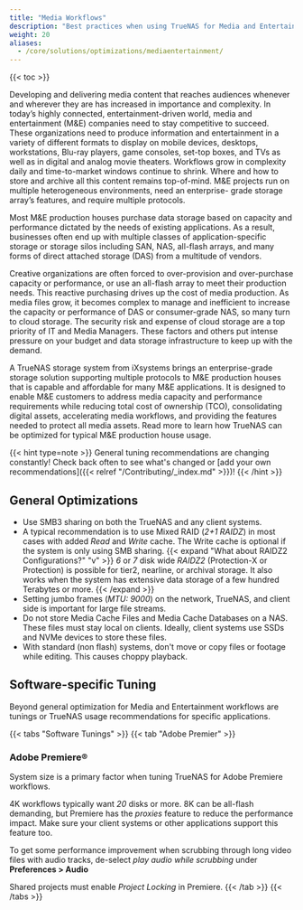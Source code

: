 ```yaml
---
title: "Media Workflows"
description: "Best practices when using TrueNAS for Media and Entertainment workflows."
weight: 20
aliases:
  - /core/solutions/optimizations/mediaentertainment/
---
```


{{< toc >}}

Developing and delivering media content that reaches audiences whenever and wherever they are has increased in importance and complexity.
In today’s highly connected, entertainment-driven world, media and entertainment (M&E) companies need to stay competitive to succeed.
These organizations need to produce information and entertainment in a variety of different formats to display on mobile devices, desktops, workstations, Blu-ray players, game consoles, set-top boxes, and TVs as well as in digital and analog movie theaters.
Workflows grow in complexity daily and time-to-market windows continue to shrink.
Where and how to store and archive all this content remains top-of-mind. M&E projects run on multiple heterogeneous environments, need an enterprise- grade storage array’s features, and require multiple protocols.

Most M&E production houses purchase data storage based on capacity and performance dictated by the needs of existing applications.
As a result, businesses often end up with multiple classes of application-specific storage or storage silos including SAN, NAS, all-flash arrays, and many forms of direct attached storage (DAS) from a multitude of vendors.

Creative organizations are often forced to over-provision and over-purchase capacity or performance, or use an all-flash array to meet their production needs. This reactive purchasing drives up the cost of media production.
As media files grow, it becomes complex to manage and inefficient to increase the capacity or performance of DAS or consumer-grade NAS, so many turn to cloud storage.
The security risk and expense of cloud storage are a top priority of IT and Media Managers.
These factors and others put intense pressure on your budget and data storage infrastructure to keep up with the demand.

A TrueNAS storage system from iXsystems brings an enterprise-grade storage solution supporting multiple protocols to M&E production houses that is capable and affordable for many M&E applications.
It is designed to enable M&E customers to address media capacity and performance requirements while reducing total cost of ownership (TCO), consolidating digital assets, accelerating media workflows, and providing the features needed to protect all media assets.
Read more to learn how TrueNAS can be optimized for typical M&E production house usage.

{{< hint type=note >}}
General tuning recommendations are changing constantly!
Check back often to see what's changed or [add your own recommendations]({{< relref "/Contributing/_index.md" >}})!
{{< /hint >}}

## General Optimizations

* Use SMB3 sharing on both the TrueNAS and any client systems.
* A typical recommendation is to use Mixed RAID (*2+1 RAIDZ*) in most cases with added *Read* and *Write* cache.
  The Write cache is optional if the system is only using SMB sharing.
  {{< expand "What about RAIDZ2 Configurations?" "v" >}}
  *6* or *7* disk wide *RAIDZ2* (Protection-X or Protection) is possible for tier2, nearline, or archival storage. It also works when the system has extensive data storage of a few hundred Terabytes or more.
  {{< /expand >}}
* Setting jumbo frames (*MTU: 9000*) on the network, TrueNAS, and client side is important for large file streams.
* Do not store Media Cache Files and Media Cache Databases on a NAS. These files must stay local on clients. Ideally, client systems use SSDs and NVMe devices to store these files.
* With standard (non flash) systems, don't move or copy files or footage while editing. This causes choppy playback.

## Software-specific Tuning

Beyond general optimization for Media and Entertainment workflows are tunings or TrueNAS usage recommendations for specific applications.

{{< tabs "Software Tunings" >}}
{{< tab "Adobe Premier" >}}
### Adobe Premiere®

System size is a primary factor when tuning TrueNAS for Adobe Premiere workflows.

4K workflows typically want *20* disks or more.
8K can be all-flash demanding, but Premiere has the *proxies* feature to reduce the performance impact.
Make sure your client systems or other applications support this feature too.

To get some performance improvement when scrubbing through long video files with audio tracks, de-select *play audio while scrubbing* under **Preferences > Audio**

Shared projects must enable *Project Locking* in Premiere.
{{< /tab >}}
{{< /tabs >}}
